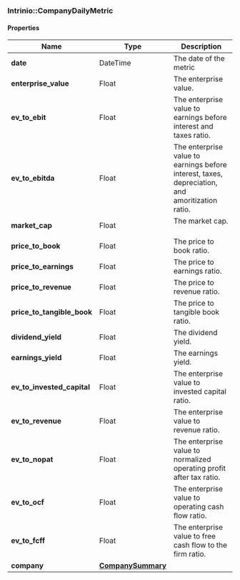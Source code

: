 

[//]: # (CLASS:Intrinio::CompanyDailyMetric)

[//]: # (KIND:object)

### Intrinio::CompanyDailyMetric

#### Properties

[//]: # (START_DEFINITION)

Name | Type | Description
------------ | ------------- | -------------
**date** | DateTime | The date of the metric &nbsp;
**enterprise_value** | Float | The enterprise value. &nbsp;
**ev_to_ebit** | Float | The enterprise value to earnings before interest and taxes ratio. &nbsp;
**ev_to_ebitda** | Float | The enterprise value to earnings before interest, taxes, depreciation, and amoritization ratio. &nbsp;
**market_cap** | Float | The market cap. &nbsp;
**price_to_book** | Float | The price to book ratio. &nbsp;
**price_to_earnings** | Float | The price to earnings ratio. &nbsp;
**price_to_revenue** | Float | The price to revenue ratio. &nbsp;
**price_to_tangible_book** | Float | The price to tangible book ratio. &nbsp;
**dividend_yield** | Float | The dividend yield. &nbsp;
**earnings_yield** | Float | The earnings yield. &nbsp;
**ev_to_invested_capital** | Float | The enterprise value to invested capital ratio. &nbsp;
**ev_to_revenue** | Float | The enterprise value to revenue ratio. &nbsp;
**ev_to_nopat** | Float | The enterprise value to normalized operating profit after tax ratio. &nbsp;
**ev_to_ocf** | Float | The enterprise value to operating cash flow ratio. &nbsp;
**ev_to_fcff** | Float | The enterprise value to free cash flow to the firm ratio. &nbsp;
**company** | [**CompanySummary**](CompanySummary.md) |  &nbsp;

[//]: # (END_DEFINITION)


[//]: # (CONTAINED_CLASS:Intrinio::CompanySummary)



